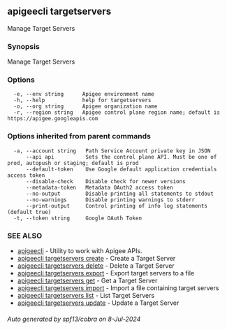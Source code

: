 ## apigeecli targetservers

Manage Target Servers

### Synopsis

Manage Target Servers

### Options

```
  -e, --env string      Apigee environment name
  -h, --help            help for targetservers
  -o, --org string      Apigee organization name
  -r, --region string   Apigee control plane region name; default is https://apigee.googleapis.com
```

### Options inherited from parent commands

```
  -a, --account string   Path Service Account private key in JSON
      --api api          Sets the control plane API. Must be one of prod, autopush or staging; default is prod
      --default-token    Use Google default application credentials access token
      --disable-check    Disable check for newer versions
      --metadata-token   Metadata OAuth2 access token
      --no-output        Disable printing all statements to stdout
      --no-warnings      Disable printing warnings to stderr
      --print-output     Control printing of info log statements (default true)
  -t, --token string     Google OAuth Token
```

### SEE ALSO

* [apigeecli](apigeecli.md)	 - Utility to work with Apigee APIs.
* [apigeecli targetservers create](apigeecli_targetservers_create.md)	 - Create a Target Server
* [apigeecli targetservers delete](apigeecli_targetservers_delete.md)	 - Delete a Target Server
* [apigeecli targetservers export](apigeecli_targetservers_export.md)	 - Export target servers to a file
* [apigeecli targetservers get](apigeecli_targetservers_get.md)	 - Get a Target Server
* [apigeecli targetservers import](apigeecli_targetservers_import.md)	 - Import a file containing target servers
* [apigeecli targetservers list](apigeecli_targetservers_list.md)	 - List Target Servers
* [apigeecli targetservers update](apigeecli_targetservers_update.md)	 - Update a Target Server

###### Auto generated by spf13/cobra on 8-Jul-2024
